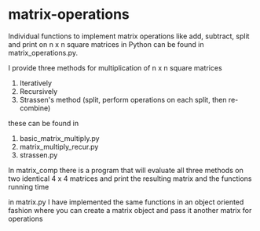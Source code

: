 # matrix-operations
Individual functions to implement matrix operations like add, subtract, split and print on n x n square matrices in Python can be found in matrix_operations.py. 

I provide three methods for multiplication of n x n square matrices 
1. Iteratively
2. Recursively
3. Strassen's method (split, perform operations on each split, then re-combine)

these can be found in
1. basic_matrix_multiply.py
2. matrix_multiply_recur.py
3. strassen.py

In matrix_comp there is a program that will evaluate all three methods on two identical 4 x 4 matrices and print the resulting matrix and the functions running time

in matrix.py I have implemented the same functions in an object oriented fashion where you can create a matrix object and pass it another matrix for operations
